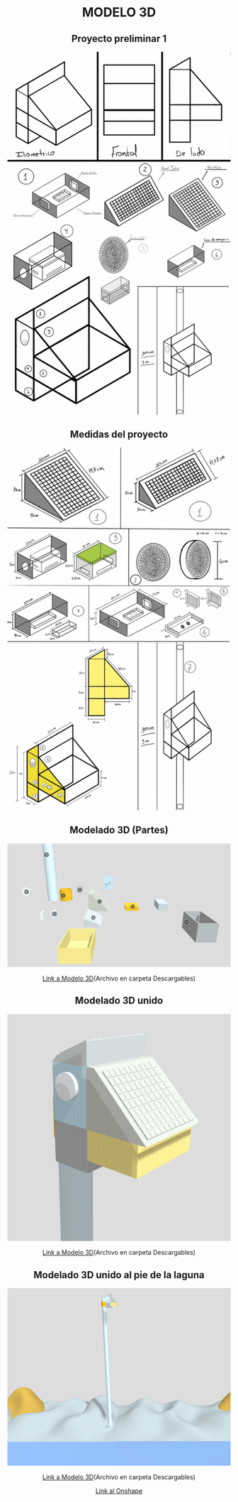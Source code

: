 <h1 align="center">MODELO 3D</h1>
<h2 align="center">Proyecto preliminar 1</h2>
<p align="center"><img src="../../Imagenes/I_E_7/general.jpeg"></p>
<h2 align="center">Medidas del proyecto</h2>
<p align="center"><img src="../../Imagenes/I_E_7/medidas.jpeg"></p>
<h2 align="center">Modelado 3D (Partes)</h2>
<p align="center"><img src="../../Imagenes/I_E_7/partes.png"></p>

<p align="center"><a href="https://sketchfab.com/models/0cfd7786ea6c4c309e18a19b6a26dcf2/embed">Link a Modelo 3D</a>(Archivo en carpeta Descargables)</p>
<h2 align="center">Modelado 3D unido</h2>
<p align="center"><img src="../../Imagenes/I_E_7/junto.png"></p>

<p align="center"><a href="https://sketchfab.com/models/520634a8033e4c0790dd191f74689900/embed">Link a Modelo 3D</a>(Archivo en carpeta Descargables)</p>
<h2 align="center">Modelado 3D unido al pie de la laguna</h2>
<p align="center"><img src="../../Imagenes/I_E_7/terreno.png"></p>
<p align="center"><a href="https://sketchfab.com/models/65a34cf6ce494d07ad861f97edeb374d/embed">Link a Modelo 3D</a>(Archivo en carpeta Descargables)</p>

<p align="center"><a href="https://cad.onshape.com/documents/a6c103d0464ad5d797923d95/w/203fb7d81aefc219e3fea525/e/9d936514819bcfc9726a6542?renderMode=0&uiState=65c051fdfacf1843878ee83a">Link al Onshape</a></p>